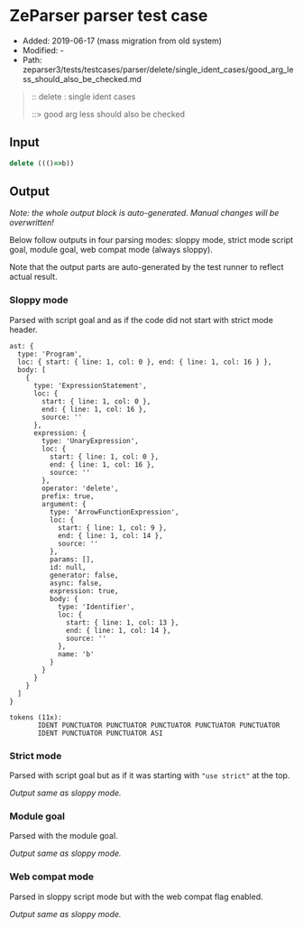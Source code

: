 # ZeParser parser test case

- Added: 2019-06-17 (mass migration from old system)
- Modified: -
- Path: zeparser3/tests/testcases/parser/delete/single_ident_cases/good_arg_less_should_also_be_checked.md

> :: delete : single ident cases
>
> ::> good arg less should also be checked

## Input

`````js
delete ((()=>b))
`````

## Output

_Note: the whole output block is auto-generated. Manual changes will be overwritten!_

Below follow outputs in four parsing modes: sloppy mode, strict mode script goal, module goal, web compat mode (always sloppy).

Note that the output parts are auto-generated by the test runner to reflect actual result.

### Sloppy mode

Parsed with script goal and as if the code did not start with strict mode header.

`````
ast: {
  type: 'Program',
  loc: { start: { line: 1, col: 0 }, end: { line: 1, col: 16 } },
  body: [
    {
      type: 'ExpressionStatement',
      loc: {
        start: { line: 1, col: 0 },
        end: { line: 1, col: 16 },
        source: ''
      },
      expression: {
        type: 'UnaryExpression',
        loc: {
          start: { line: 1, col: 0 },
          end: { line: 1, col: 16 },
          source: ''
        },
        operator: 'delete',
        prefix: true,
        argument: {
          type: 'ArrowFunctionExpression',
          loc: {
            start: { line: 1, col: 9 },
            end: { line: 1, col: 14 },
            source: ''
          },
          params: [],
          id: null,
          generator: false,
          async: false,
          expression: true,
          body: {
            type: 'Identifier',
            loc: {
              start: { line: 1, col: 13 },
              end: { line: 1, col: 14 },
              source: ''
            },
            name: 'b'
          }
        }
      }
    }
  ]
}

tokens (11x):
       IDENT PUNCTUATOR PUNCTUATOR PUNCTUATOR PUNCTUATOR PUNCTUATOR
       IDENT PUNCTUATOR PUNCTUATOR ASI
`````

### Strict mode

Parsed with script goal but as if it was starting with `"use strict"` at the top.

_Output same as sloppy mode._

### Module goal

Parsed with the module goal.

_Output same as sloppy mode._

### Web compat mode

Parsed in sloppy script mode but with the web compat flag enabled.

_Output same as sloppy mode._
